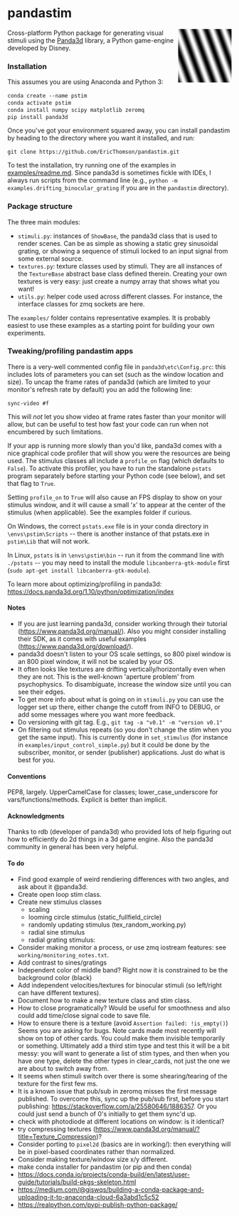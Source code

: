 # pandastim
<img align = "right" width = "120" src=".\images\omr_sin_example.png ">

Cross-platform Python package for generating visual stimuli using the [Panda3d](https://www.panda3d.org/) library, a Python game-engine developed by Disney.

### Installation
This assumes you are using Anaconda and Python 3:

    conda create --name pstim
    conda activate pstim
    conda install numpy scipy matplotlib zeromq
    pip install panda3d

Once you've got your environment squared away, you can install pandastim by heading to the directory where you want it installed, and run:    

    git clone https://github.com/EricThomson/pandastim.git

To test the installation, try running one of the examples in [examples/readme.md](examples/readme.md). Since panda3d is sometimes fickle with IDEs, I always run scripts from the command line (e.g., `python -m examples.drifting_binocular_grating` if you are in the `pandastim` directory).

### Package structure
The three main modules:
- `stimuli.py`: instances of `ShowBase`, the panda3d class that is used to render scenes.  Can be as simple as showing a static grey sinusoidal grating, or showing a sequence of stimuli locked to an input signal from some external source.
- `textures.py`: texture classes used by stimuli. They are all instances of the `TextureBase` abstract base class defined therein. Creating your own textures is very easy: just create a numpy array that shows what you want!
- `utils.py`: helper code used across different classes. For instance, the interface classes for zmq sockets are here.

The `examples/` folder contains representative examples. It is probably easiest to use these examples as a starting point for building your own experiments.

### Tweaking/profiling pandastim apps
There is a very-well commented config file in `panda3d\etc\Config.prc`: this includes lots of parameters you can set (such as the window location and size). To uncap the frame rates of panda3d (which are limited to your monitor's refresh rate by default) you an add the following line:

    sync-video #f

This will *not* let you show video at frame rates faster than your monitor will allow, but can be useful to test how fast your code can run when not encumbered by such limitations.

If your app is running more slowly than you'd like, panda3d comes with a nice graphical code profiler that will show you were the resources are being used. The stimulus classes all include a `profile_on` flag (which defaults to `False`). To activate this profiler, you have to run the standalone `pstats` program separately before starting your Python code (see below), and set that flag to `True`. 

Setting `profile_on` to `True` will also cause an FPS display to show on your stimulus window, and it will cause a small 'x' to appear at the center of the stimulus (when applicable). See the examples folder if curious.

On Windows, the correct `pstats.exe` file is in your conda directory in `\envs\pstim\Scripts` -- there is another instance of that pstats.exe in `pstim\Lib`  that will not work.  

In Linux, `pstats` is in `\envs\pstim\bin` -- run it from the command line with `./pstats` -- you may need to install the module `libcanberra-gtk-module` first (`sudo apt-get install libcanberra-gtk-module`).

To learn more about optimizing/profiling in panda3d: https://docs.panda3d.org/1.10/python/optimization/index

#### Notes
- If you are just learning panda3d, consider working through their tutorial (https://www.panda3d.org/manual/). Also you might consider installing their SDK, as it comes with useful examples (https://www.panda3d.org/download/).
- panda3d doesn't listen to your OS scale settings, so 800 pixel window is an 800 pixel window, it will not be scaled by your OS.
- It often looks like textures are drifting vertically/horizontally even when they are not. This is the well-known 'aperture problem' from psychophysics. To disambiguate, increase the window size until you can see their edges.
- To get more info about what is going on in `stimuli.py` you can use the logger set up there, either change the cutoff from INFO to DEBUG, or add some messages where you want more feedback.
- Do versioning with git tag. E.g., `git tag -a "v0.1" -m "version v0.1"`
- On filtering out stimulus repeats (so you don't change the stim when you get the same input). This is currently done in `set_stimulus` (for instance in `examples/input_control_simple.py`) but it could be done by the subscriber, monitor, or sender (publisher) applications. Just do what is best for you.

#### Conventions
PEP8, largely. UpperCamelCase for classes; lower_case_underscore for vars/functions/methods. Explicit is better than implicit.

#### Acknowledgments
Thanks to rdb (developer of panda3d) who provided lots of help figuring out how to efficiently do 2d things in a 3d game engine. Also the panda3d community in general has been very helpful.

#### To do
- Find good example of weird rendiering differences with two angles, and ask about it @panda3d.
- Create open loop stim class.
- Create new stimulus classes
    - scaling
    - looming circle stimulus (static_fullfield_circle)
    - randomly updating stimulus (tex_random_working.py)
    - radial sine stimulus
    - radial grating stimulus:
- Consider making monitor a process, or use zmq iostream features: see `working/monitoring_notes.txt`.
- Add contrast to sines/gratings
- Independent color of middle band? Right now it is constrained to be the background color (black)
- Add independent velocities/textures for binocular stimuli (so left/right can have different textures).
- Document how to make a new texture class and stim class.
- How to close programatically? Would be useful for smoothness and also could add time/close signal code to save file.
- How to ensure there is a texture (avoid `Assertion failed: !is_empty()`) Seems you are asking for bugs. Note cards made most recently will show on top of other cards. You could make them invisible temporarily or something. Ultimately add a third stim type and test this it will be a bit messy: you will want to generate a list of stim types, and then when you have one type, delete the other types in clear_cards, not just the one we are about to switch away from.
- It seems when stimuli switch over there is some shearing/tearing of the texture for the first few ms.
- It is a known issue that pub/sub in zeromq misses the first message published. To overcome this, sync up the pub/sub first, before you start publishing: https://stackoverflow.com/a/25580646/1886357. Or you could just send a bunch of 0's initially to get them sync'd up.
- check with photodiode at different locations on window: is it identical?
- try compressing textures (https://www.panda3d.org/manual/?title=Texture_Compression)?
- Consider porting to `pixel2d` (basics are in working/): then everything will be in pixel-based coordinates rather than normalized.
-  Consider making texture/window size x/y different.
- make conda installer for pandastim (or pip and then conda)
- https://docs.conda.io/projects/conda-build/en/latest/user-guide/tutorials/build-pkgs-skeleton.html
- https://medium.com/@giswqs/building-a-conda-package-and-uploading-it-to-anaconda-cloud-6a3abd1c5c52
- https://realpython.com/pypi-publish-python-package/

